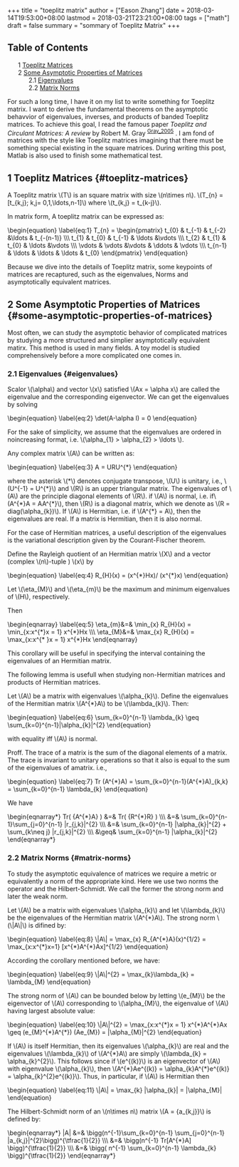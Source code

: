 +++
title = "toeplitz matrix"
author = ["Eason Zhang"]
date = 2018-03-14T19:53:00+08:00
lastmod = 2018-03-21T23:21:00+08:00
tags = ["math"]
draft = false
summary = "sommary of Toeplitz Matrix"
+++

<style>
  .ox-hugo-toc ul {
    list-style: none;
  }
</style>
<div class="ox-hugo-toc toc">
<div></div>

## Table of Contents

- <span class="section-num">1</span> [Toeplitz Matrices](#toeplitz-matrices)
- <span class="section-num">2</span> [Some Asymptotic Properties of Matrices](#some-asymptotic-properties-of-matrices)
    - <span class="section-num">2.1</span> [Eigenvalues](#eigenvalues)
    - <span class="section-num">2.2</span> [Matrix Norms](#matrix-norms)

</div>
<!--endtoc-->

For such a long time, I have it on my list to write something for
Toeplitz matrix. I want to derive the fundamental theorems on the
asymptotic behavvior of eigenvalues, inverses, and products of banded
Toeplitz matrices. To achieve this goal, I read the famous paper
_Toeplitz and Circulant Matrices: A review_ by Robert M. Gray
<sup id="ac945247a9e861b9ce0958daa357b943"><a href="#Gray_2005" title="Gray, Toeplitz and Circulant Matrices: A Review, {Foundations and Trends&#174; in Communications and Information
                  Theory}, v(3), 155&#8211;239 (2005).">Gray_2005</a></sup> . I am fond of matrices with the style like Toeplitz
matrices imagining that there must be something special existing in
the square matrices. During writing this post, Matlab is also used to
finish some mathematical test.


## <span class="section-num">1</span> Toeplitz Matrices {#toeplitz-matrices}



A Toeplitz matrix \\(T\\) is an square matrix with size \\(n\times n\\).
\\(T\_{n} = [t\_{k,j}; k,j= 0,1,\ldots,n-1]\\) where \\(t\_{k,j} =
t\_{k-j}\\).

In matrix form, A toeplitz matrix can be expressed as:

\begin{equation}
\label{eq:1}
T\_{n} =
\begin{pmatrix}
t\_{0} & t\_{-1} & t\_{-2} &\ldots & t\_{-(n-1)} \\\\\\
t\_{1} & t\_{0}  & t\_{-1} & \ldots &\vdots \\\\\\
t\_{2} & t\_{1}  & t\_{0} & \ldots &\vdots \\\\\\
\vdots & \vdots &\vdots & \ddots & \vdots \\\\\\
t\_{n-1} & \ldots & \ldots & \ldots & t\_{0}
\end{pmatrix}
\end{equation}

Because we dive into the details of Toeplitz matrix, some keypoints of
matrices are recaptured, such as the eigenvalues, Norms and
asymptotically equivalent matrices.


## <span class="section-num">2</span> Some Asymptotic Properties of Matrices {#some-asymptotic-properties-of-matrices}



Most often, we can study the asymptotic behavior of complicated
matrices by studying a more structured and simplier asymptotically
equivalent matirx. This method is used in many fields. A toy model is
studied comprehensively before a more complicated one comes in.


### <span class="section-num">2.1</span> Eigenvalues {#eigenvalues}



Scalor \\(\alpha\\) and vector \\(x\\) satisfied \\(Ax = \alpha x\\) are
called the eigenvalue and the corresponding eigenvector. We can get
the eigenvalues by solving

\begin{equation}
\label{eq:2}
\det(A-\alpha I) = 0
\end{equation}

For the sake of simplicity, we assume that the eigenvalues are ordered
in noincreasing format, i.e. \\(\alpha\_{1} > \alpha\_{2} > \ldots \\).

Any complex matrix \\(A\\) can be written as:

\begin{equation}
\label{eq:3}
A = URU^{\*}
\end{equation}

where the asterisk \\(\*\\) denotes conjugate transpose, \\(U\\) is
unitary, i.e., \\(U^{-1} = U^{\*}\\) and \\(R\\) is  an upper triangular
matrix. The eigenvalues of \\(A\\) are the principle diagonal elements
of \\(R\\). if \\(A\\) is normal, i.e. if\\(A^{\*}A = AA^{\*}\\), then \\(R\\) is
a diagonal matrix, which we denote as \\(R = diag(\alpha\_{k})\\). If
\\(A\\) is Hermitian, i.e. if \\(A^{\*} = A\\), then the eigenvalues are
real. If a matrix is Hermitian, then it is also normal.

For the case of Hermitian matrices, a useful description of the
eigenvalues is the variational description given by the
Courant-Fischer theorem.

<div class="corollary">
<div></div>

Define the Rayleigh quotient of an Hermitian matrix \\(X\\) and a vector
(complex \\(n\\)-tuple ) \\(x\\) by

\begin{equation}
\label{eq:4}
R\_{H}(x) = (x^{\*}Hx)/ (x^{\*}x)
\end{equation}

Let \\(\eta\_{M}\\) and \\(\eta\_{m}\\) be the maximum and minimum
eigenvalues of \\(H\\), respectively.

Then

\begin{eqnarray}
\label{eq:5}
\eta\_{m}&=& \min\_{x} R\_{H}(x) = \min\_{x:x^{\*}x = 1} x^{\*}Hx \\\\\\
\eta\_{M}&=& \max\_{x} R\_{H}(x) = \max\_{x:x^{\* }x = 1} x^{\*}Hx
\end{eqnarray}
</div>

This corollary will be useful in specifying the interval containing
the eigenvalues of an Hermitian matrix.

The following lemma is usefull when studying non-Hermitian matrices
and products of Hermitian matrices.

Let \\(A\\) be a matrix with eigenvalues \\(\alpha\_{k}\\). Define the
eigenvalues of the Hermitian matrix \\(A^{\*}A\\) to be \\(\lambda\_{k}\\).
Then:

\begin{equation}
\label{eq:6}
\sum\_{k=0}^{n-1} \lambda\_{k} \geq \sum\_{k=0}^{n-1}|\alpha\_{k}|^{2}
\end{equation}

with equality iff \\(A\\) is normal.

Proff. The trace of a matrix is the sum of the diagonal elements of a
matrix. The trace is invariant to unitary operations so that it also
is equal to the sum of the eigenvalues of amatrix. i.e.,

\begin{equation}
\label{eq:7}
Tr (A^{\*}A) = \sum\_{k=0}^{n-1}(A^{\*}A)\_{k,k}  = \sum\_{k=0}^{n-1} \lambda\_{k}
\end{equation}

We have

\begin{eqnarray\*}
Tr( \{A^{\*}A\} ) &=& Tr( \{R^{\*}R\} )  \\\\\\
&=& \sum\_{k=0}^{n-1}\sum\_{j=0}^{n-1} |r\_{j,k}|^{2} \\\\\\
&=& \sum\_{k=0}^{n-1} |\alpha\_{k}|^{2} + \sum\_{k\neq j} |r\_{j,k}|^{2} \\\\\\
&\geq& \sum\_{k=0}^{n-1} |\alpha\_{k}|^{2}
\end{eqnarray\*}


### <span class="section-num">2.2</span> Matrix Norms {#matrix-norms}



To study the asymptotic equivalence of matrices we require a metric or
equivalently a norm of the appropriate kind. Here we use two norms the
operator and the Hilbert-Schmidt. We call the former the strong norm
and later the weak norm.

Let \\(A\\) be a matrix with eigenvalues \\(\alpha\_{k}\\) and let
\\(\lambda\_{k}\\) be the eigenvalues of the Hermitian matrix \\(A^{\*}A\\).
The strong norm \\(\\|A\\|\\) is difined by:

\begin{equation}
\label{eq:8}
\\|A\\| = \max\_{x} R\_{A^{\*}A}(x)^{1/2} = \max\_{x:x^{\*}x=1} [x^{\*}A^{\*}Ax]^{1/2}
\end{equation}

According the corollary mentioned before, we have:

\begin{equation}
\label{eq:9}
\\|A\\|^{2} = \max\_{k}\lambda\_{k} = \lambda\_{M}
\end{equation}

The strong norm of \\(A\\) can be bounded below by letting \\(e\_{M}\\) be
the eigenvector of \\(A\\) corresponding to \\(\alpha\_{M}\\), the
eigenvalue of \\(A\\) having largest absolute value:

\begin{equation}
\label{eq:10}
\\|A\\|^{2} = \max\_{x:x^{\*}x = 1} x^{\*}A^{\*}Ax \geq (e\_{M}^{\*}A^{\*}) (Ae\_{M}) = |\alpha\_{M}|^{2}
\end{equation}

If \\(A\\) is itself Hermitian, then its eigenvalues \\(\alpha\_{k}\\) are
real and the eigenvalues \\(\lambda\_{k}\\) of \\(A^{\*}A\\) are simply
\\(\lambda\_{k} = \alpha\_{k}^{2}\\). This follows since if \\(e^{(k)}\\) is
an eigenvector of \\(A\\) with eigenvalue \\(\alpha\_{k}\\), then
\\(A^{\*}Ae^{(k)} = \alpha\_{k}A^{\*}e^{(k)} = \alpha\_{k}^{2}e^{(k)}\\).
Thus, in particular, if \\(A\\) is Hermitian then

\begin{equation}
\label{eq:11}
\\|A\\| = \max\_{k} |\alpha\_{k}| = |\alpha\_{M}|
\end{equation}

The Hilbert-Schmidt norm of an \\(n\times n\\) matrix \\(A =
\{a\_{k,j}\}\\) is defined by:

\begin{eqnarray\*}
|A| &=& \bigg(n^{-1}\sum\_{k=0}^{n-1} \sum\_{j=0}^{n-1} |a\_{k,j}|^{2}\bigg)^{\tfrac{1}{2}} \\\\\\
&=& \bigg(n^{-1} Tr[A^{\*}A] \bigg)^{\tfrac{1}{2}} \\\\\\
&=& \bigg( n^{-1} \sum\_{k=0}^{n-1} \lambda\_{k} \bigg)^{\tfrac{1}{2}}
\end{eqnarray\*}
